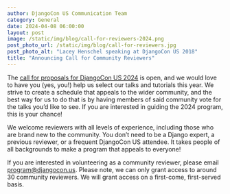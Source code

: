 ```yaml
---
author: DjangoCon US Communication Team
category: General
date: 2024-04-08 06:00:00
layout: post
image: /static/img/blog/call-for-reviewers-2024.png
post_photo_url: /static/img/blog/call-for-reviewers.jpg
post_photo_alt: "Lacey Henschel speaking at DjangoCon US 2018"
title: "Announcing Call for Community Reviewers"
---
```

The [call for proposals for DjangoCon US 2024](/speaking/)
is open, and we would love to have you (yes, you!) help us select our talks and tutorials
this year. We strive to create a schedule that appeals to the wider community, and the best
way for us to do that is by having members of said community vote for the talks you’d like
to see. If you are interested in guiding the 2024 program, this is your chance!

We welcome reviewers with all levels of experience, including those who are brand
new to the community. You don’t need to be a Django expert, a previous reviewer,
or a frequent DjangoCon US attendee. It takes people of all backgrounds to make
a program that appeals to everyone!

If you are interested in volunteering as a community reviewer, please email
[program@djangocon.us](mailto:program@djangocon.us). Please note, we can 
only grant access to around 30 community reviewers. We will grant access
on a first-come, first-served basis.
